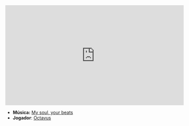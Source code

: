 <iframe width="560" height="315" src="https://www.youtube.com/embed/Eksw56g-WBY?si=lawqnxCXTDEAqSI-" title="YouTube video player" frameborder="0" allow="accelerometer; autoplay; clipboard-write; encrypted-media; gyroscope; picture-in-picture; web-share" referrerpolicy="strict-origin-when-cross-origin" allowfullscreen></iframe>

- **Música:** [My soul, your beats](../Músicas/My%20soul,%20your%20beats.md)
- **Jogador**: [Octavus](../Membros/Octavus.md)
